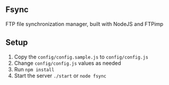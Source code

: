 Fsync
-----
FTP file synchronization manager, built with NodeJS and FTPimp


Setup
-----
1. Copy the `config/config.sample.js` to `config/config.js`
2. Change `config/config.js` values as needed
3. Run `npm install`
4. Start the server `./start` or `node fsync`

